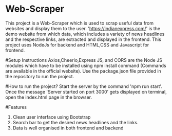 # Web-Scraper
This project is a Web-Scraper which is used to scrap useful data from websites and display them to the user. 'https://indianexpress.com/' is the demo website from which data, which includes a variety of news headlines and the respective links, are extracted and displayed in the frontend. This project uses NodeJs for backend and HTML,CSS and Javascript for frontend.

#Setup Instructions
Axios,Cheerio,Express JS, and CORS are the Node JS modules which have to be installed using npm install command (Commands are available in the official website). Use the package.json file provided in the repository to run the project. 

#How to run the project?
Start the server by the command 'npm run start'. Once the message 'Server started on port 3000' gets displayed on terminal, open the index.html page in the browser.

#Features
1. Clean user interface using Bootstrap
2. Search bar to get the desired news headlines and the links.
3. Data is well organised in both frontend and backend
